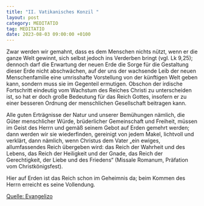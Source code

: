 ```yaml
---
title: "II. Vatikanisches Konzil "
layout: post
category: MEDITATIO
tag: MEDITATIO
date: 2023-08-03 09:00:00 +0100
---
```

Zwar werden wir gemahnt, dass es dem Menschen nichts nützt, wenn er die ganze Welt gewinnt, sich selbst jedoch ins Verderben bringt (vgl. Lk 9,25); dennoch darf die Erwartung der neuen Erde die Sorge für die Gestaltung dieser Erde nicht abschwächen, auf der uns der wachsende Leib der neuen Menschenfamilie eine umrisshafte Vorstellung von der künftigen Welt geben kann, sondern muss sie im Gegenteil ermutigen.<!--more--> Obschon der irdische Fortschritt eindeutig vom Wachstum des Reiches Christi zu unterscheiden ist, so hat er doch große Bedeutung für das Reich Gottes, insofern er zu einer besseren Ordnung der menschlichen Gesellschaft beitragen kann.

Alle guten Erträgnisse der Natur und unserer Bemühungen nämlich, die Güter menschlicher Würde, brüderlicher Gemeinschaft und Freiheit, müssen im Geist des Herrn und gemäß seinem Gebot auf Erden gemehrt werden; dann werden wir sie wiederfinden, gereinigt von jedem Makel, lichtvoll und verklärt, dann nämlich, wenn Christus dem Vater „ein ewiges, allumfassendes Reich übergeben wird: das Reich der Wahrheit und des Lebens, das Reich der Heiligkeit und der Gnade, das Reich der Gerechtigkeit, der Liebe und des Friedens“ (Missale Romanum, Präfation vom Christkönigsfest). 

Hier auf Erden ist das Reich schon im Geheimnis da; beim Kommen des Herrn erreicht es seine Vollendung. 

[Quelle: Evangelizo](https://evangeliumtagfuertag.org/DE/gospel)